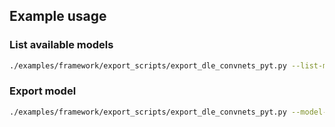 <!--
Copyright (c) 2021-2022, NVIDIA CORPORATION. All rights reserved.

Licensed under the Apache License, Version 2.0 (the "License");
you may not use this file except in compliance with the License.
You may obtain a copy of the License at

    http://www.apache.org/licenses/LICENSE-2.0

Unless required by applicable law or agreed to in writing, software
distributed under the License is distributed on an "AS IS" BASIS,
WITHOUT WARRANTIES OR CONDITIONS OF ANY KIND, either express or implied.
See the License for the specific language governing permissions and
limitations under the License.
-->

## Example usage

### List available models
```bash
./examples/framework/export_scripts/export_dle_convnets_pyt.py --list-models
```

### Export model
```bash
./examples/framework/export_scripts/export_dle_convnets_pyt.py --model-name resnet50 --output-path resnet50_pyt.nav
```

